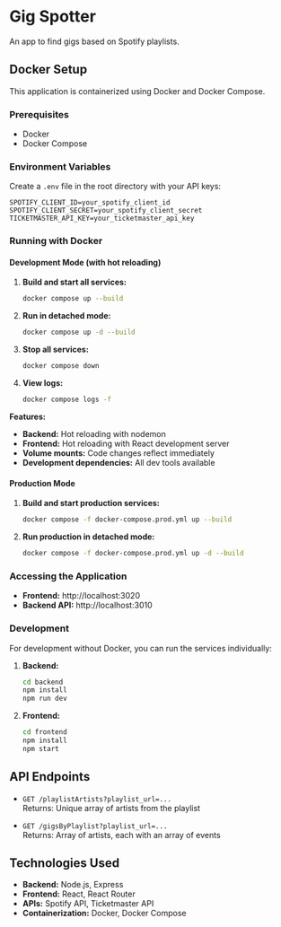 # Gig Spotter

An app to find gigs based on Spotify playlists.

## Docker Setup

This application is containerized using Docker and Docker Compose.

### Prerequisites

- Docker
- Docker Compose

### Environment Variables

Create a `.env` file in the root directory with your API keys:

```env
SPOTIFY_CLIENT_ID=your_spotify_client_id
SPOTIFY_CLIENT_SECRET=your_spotify_client_secret
TICKETMASTER_API_KEY=your_ticketmaster_api_key
```

### Running with Docker

#### Development Mode (with hot reloading)
1. **Build and start all services:**
   ```bash
   docker compose up --build
   ```

2. **Run in detached mode:**
   ```bash
   docker compose up -d --build
   ```

3. **Stop all services:**
   ```bash
   docker compose down
   ```

4. **View logs:**
   ```bash
   docker compose logs -f
   ```

**Features:**
- **Backend:** Hot reloading with nodemon
- **Frontend:** Hot reloading with React development server
- **Volume mounts:** Code changes reflect immediately
- **Development dependencies:** All dev tools available

#### Production Mode
1. **Build and start production services:**
   ```bash
   docker compose -f docker-compose.prod.yml up --build
   ```

2. **Run production in detached mode:**
   ```bash
   docker compose -f docker-compose.prod.yml up -d --build
   ```

### Accessing the Application

- **Frontend:** http://localhost:3020
- **Backend API:** http://localhost:3010

### Development

For development without Docker, you can run the services individually:

1. **Backend:**
   ```bash
   cd backend
   npm install
   npm run dev
   ```

2. **Frontend:**
   ```bash
   cd frontend
   npm install
   npm start
   ```

## API Endpoints

- `GET /playlistArtists?playlist_url=...`  
  Returns: Unique array of artists from the playlist

- `GET /gigsByPlaylist?playlist_url=...`  
  Returns: Array of artists, each with an array of events

## Technologies Used

- **Backend:** Node.js, Express
- **Frontend:** React, React Router
- **APIs:** Spotify API, Ticketmaster API
- **Containerization:** Docker, Docker Compose
